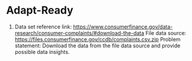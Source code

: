 # Adapt-Ready

1. Data set reference link: https://www.consumerfinance.gov/data-research/consumer-complaints/#download-the-data
File data source: https://files.consumerfinance.gov/ccdb/complaints.csv.zip 
Problem statement:
Download the data from the file data source and provide possible data insights.
